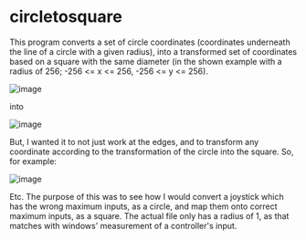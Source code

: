 # circletosquare
This program converts a set of circle coordinates (coordinates underneath the line of a circle with a given radius), into a transformed set of coordinates based on a square with the same diameter (in the shown example with a radius of 256; -256 <= x <= 256, -256 <= y <= 256). 

![image](https://github.com/user-attachments/assets/319a916e-778a-42ba-b127-6295ca7e0d90)

into

![image](https://github.com/user-attachments/assets/c2aacef0-a04f-4693-b1ab-e1921729197c)

But, I wanted it to not just work at the edges, and to transform any coordinate according to the transformation of the circle into the square. So, for example:

![image](https://github.com/user-attachments/assets/22729cd1-938f-40d9-a6b7-b992bd3f940b)


Etc. The purpose of this was to see how I would convert a joystick which has the wrong maximum inputs, as a circle, and map them onto correct maximum inputs, as a square. The actual file only has a radius of 1, as that matches with windows' measurement of a controller's input.
